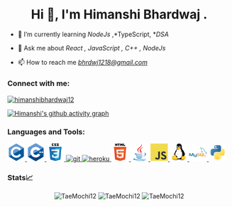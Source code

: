 <h1 align="center">Hi 👋, I'm Himanshi Bhardwaj .</h1>

<!-- <p align="left"> <img src="https://komarev.com/ghpvc/?username=pratikkumar399&label=Profile%20views&color=0e75b6&style=flat" alt="pratikkumar399" /> </p> -->
 

- 🌱 I’m currently learning *NodeJs* ,*TypeScript, **DSA*

- 💬 Ask me about *React , JavaScript , C++ , NodeJs*

- 📫 How to reach me *bhrdwj1218@gmail.com*

<h3 align="left">Connect with me:</h3>
<p>
<!-- <a href="https://twitter.com/coder_sir" target="blank"><img align="center" src="https://raw.githubusercontent.com/rahuldkjain/github-profile-readme-generator/master/src/images/icons/Social/twitter.svg" alt="coder_sir" height="30" width="40" /></a> -->
<a href="https://www.linkedin.com/in/himanshibhardwaj12/" target="blank"><img align="center" src="https://raw.githubusercontent.com/rahuldkjain/github-profile-readme-generator/master/src/images/icons/Social/linked-in-alt.svg" alt="himanshibhardwaj12" height="30" width="40" /></a>
</p>

[![Himanshi's github activity graph](https://github-readme-activity-graph.vercel.app/graph?username=taemochi12&bg_color=ffcfe9&color=9e4c98&line=9e4c98&point=403d3d&area=true&hide_border=true)](https://github.com/ashutosh00710/github-readme-activity-graph)

<h3 align="left">Languages and Tools:</h3>
<p align="left">  <a href="https://www.cprogramming.com/" target="_blank" rel="noreferrer"> <img src="https://raw.githubusercontent.com/devicons/devicon/master/icons/c/c-original.svg" alt="c" width="40" height="40"/> </a> <a href="https://www.w3schools.com/cpp/" target="_blank" rel="noreferrer"> <img src="https://raw.githubusercontent.com/devicons/devicon/master/icons/cplusplus/cplusplus-original.svg" alt="cplusplus" width="40" height="40"/> </a> <a href="https://www.w3schools.com/css/" target="_blank" rel="noreferrer"> <img src="https://raw.githubusercontent.com/devicons/devicon/master/icons/css3/css3-original-wordmark.svg" alt="css3" width="40" height="40"/> </a> 
<a href="https://git-scm.com/" target="_blank" rel="noreferrer"> <img src="https://www.vectorlogo.zone/logos/git-scm/git-scm-icon.svg" alt="git" width="40" height="40"/> </a> <a href="https://heroku.com" target="_blank" rel="noreferrer"> <img src="https://www.vectorlogo.zone/logos/heroku/heroku-icon.svg" alt="heroku" width="40" height="40"/> </a> <a href="https://www.w3.org/html/" target="_blank" rel="noreferrer"> <img src="https://raw.githubusercontent.com/devicons/devicon/master/icons/html5/html5-original-wordmark.svg" alt="html5" width="40" height="40"/> </a> <a href="https://www.java.com" target="_blank" rel="noreferrer"> <img src="https://raw.githubusercontent.com/devicons/devicon/master/icons/java/java-original.svg" alt="java" width="40" height="40"/> </a> <a href="https://developer.mozilla.org/en-US/docs/Web/JavaScript" target="_blank" rel="noreferrer"> <img src="https://raw.githubusercontent.com/devicons/devicon/master/icons/javascript/javascript-original.svg" alt="javascript" width="40" height="40"/> </a> <a href="https://www.linux.org/" target="_blank" rel="noreferrer"> <img src="https://raw.githubusercontent.com/devicons/devicon/master/icons/linux/linux-original.svg" alt="linux" width="40" height="40"/> </a> <a href="https://www.mysql.com/" target="_blank" rel="noreferrer"> <img src="https://raw.githubusercontent.com/devicons/devicon/master/icons/mysql/mysql-original-wordmark.svg" alt="mysql" width="40" height="40"/> </a> <a href="https://www.python.org" target="_blank" rel="noreferrer"> <img src="https://raw.githubusercontent.com/devicons/devicon/master/icons/python/python-original.svg" alt="python" width="40" height="40"/> </a>  </p>


<h3 align="left">Stats📈</h3>
<p align="center"> <img width="40%" src="https://github-readme-stats.vercel.app/api/top-langs?username=TaeMochi12&show_icons=true&theme=dracula&title_color=ff8000&text_color=ffffff&bg_color=6a6a6a&locale=en&layout=compact&hide_border=true" alt="TaeMochi12" />  <img width="48%" src="https://github-readme-stats.vercel.app/api?username=TaeMochi12&show_icons=true&theme=dracula&title_color=ff8000&text_color=ffffff&bg_color=6a6a6a&locale=en&hide_border=true" alt="TaeMochi12" /> <img width="48%" src="https://github-readme-streak-stats.herokuapp.com/?user=TaeMochi12&theme=highcontrast&hide_border=true" alt="TaeMochi12" /> </p>



<!-- [![GitHub Streak](https://github-readme-streak-stats.herokuapp.com?user=pratikkumar399&theme=github-dark)](https://git.io/streak-stats) -->
